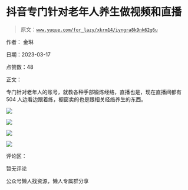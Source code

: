 # 抖音专门针对老年人养生做视频和直播

> 原文：[`www.yuque.com/for_lazy/xkrm14/iyngra8k9nk62g6u`](https://www.yuque.com/for_lazy/xkrm14/iyngra8k9nk62g6u)



作者： 金琳



日期：2023-03-17



点赞数：48



正文：



专门针对老年人的账号，就教各种手部锻炼经络，直播也是，现在直播间都有 504 人边看边跟着练，橱窗卖的也是跟相关经络养生的东西。



![](img/3527e94ff4fdb823ac99239628e2cd79.png)  

![](img/2e67220c5b9ae151f2ba3a39630ee03d.png)  

![](img/5f238e103a6bb62791f7dce48b2305fd.png)  

![](img/b6af71dce8cab69b73a5295c7f738595.png)  

评论区：



暂无评论



公众号懒人找资源，懒人专属群分享

